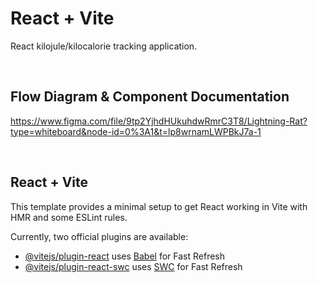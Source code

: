# React + Vite
React kilojule/kilocalorie tracking application.

<br>

## Flow Diagram & Component Documentation
https://www.figma.com/file/9tp2YjhdHUkuhdwRmrC3T8/Lightning-Rat?type=whiteboard&node-id=0%3A1&t=lp8wrnamLWPBkJ7a-1

<br>

## React + Vite

This template provides a minimal setup to get React working in Vite with HMR and some ESLint rules.

Currently, two official plugins are available:

- [@vitejs/plugin-react](https://github.com/vitejs/vite-plugin-react/blob/main/packages/plugin-react/README.md) uses [Babel](https://babeljs.io/) for Fast Refresh
- [@vitejs/plugin-react-swc](https://github.com/vitejs/vite-plugin-react-swc) uses [SWC](https://swc.rs/) for Fast Refresh
